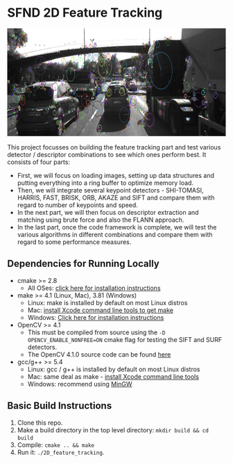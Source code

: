 # SFND 2D Feature Tracking

<img src="images/keypoints.png" width="820" height="248" />

This project focusses on building the feature tracking part and test various detector / descriptor combinations to see which ones perform best. It consists of four parts:

* First, we will focus on loading images, setting up data structures and putting everything into a ring buffer to optimize memory load. 
* Then, we will integrate several keypoint detectors - SHI-TOMASI, HARRIS, FAST, BRISK, ORB, AKAZE and SIFT and compare them with regard to number of keypoints and speed. 
* In the next part, we will then focus on descriptor extraction and matching using brute force and also the FLANN approach.
* In the last part, once the code framework is complete, we will test the various algorithms in different combinations and compare them with regard to some performance measures. 

## Dependencies for Running Locally
* cmake >= 2.8
  * All OSes: [click here for installation instructions](https://cmake.org/install/)
* make >= 4.1 (Linux, Mac), 3.81 (Windows)
  * Linux: make is installed by default on most Linux distros
  * Mac: [install Xcode command line tools to get make](https://developer.apple.com/xcode/features/)
  * Windows: [Click here for installation instructions](http://gnuwin32.sourceforge.net/packages/make.htm)
* OpenCV >= 4.1
  * This must be compiled from source using the `-D OPENCV_ENABLE_NONFREE=ON` cmake flag for testing the SIFT and SURF detectors.
  * The OpenCV 4.1.0 source code can be found [here](https://github.com/opencv/opencv/tree/4.1.0)
* gcc/g++ >= 5.4
  * Linux: gcc / g++ is installed by default on most Linux distros
  * Mac: same deal as make - [install Xcode command line tools](https://developer.apple.com/xcode/features/)
  * Windows: recommend using [MinGW](http://www.mingw.org/)

## Basic Build Instructions

1. Clone this repo.
2. Make a build directory in the top level directory: `mkdir build && cd build`
3. Compile: `cmake .. && make`
4. Run it: `./2D_feature_tracking`.
